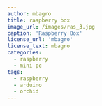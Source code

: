 ```yaml
---
author: mbagro
title: raspberry box 
image_url: /images/ras_3.jpg
caption: 'Raspberry Box'
license_url: 'mbagro'
license_text: mbagro
categories:
  - raspberry
  - mini pc
tags:
  - raspberry
  - arduino
  - orchid
---
```

